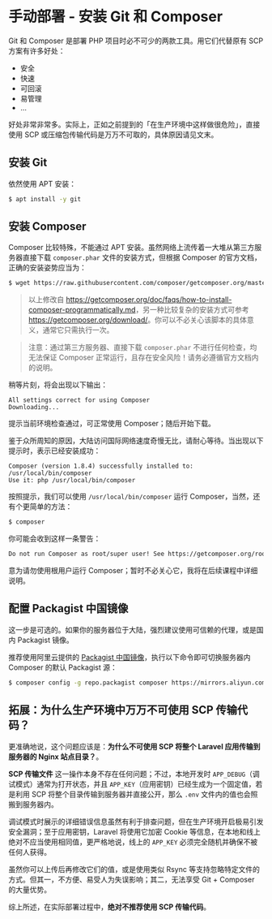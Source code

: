 # 手动部署 - 安装 Git 和 Composer

Git 和 Composer 是部署 PHP 项目时必不可少的两款工具。用它们代替原有 SCP 方案有许多好处：

- 安全
- 快速
- 可回滚
- 易管理
- ...

好处非常非常多。实际上，正如之前提到的「在生产环境中这样做很危险」，直接使用 SCP 或压缩包传输代码是万万不可取的，具体原因请见文末。

## 安装 Git

依然使用 APT 安装：

```bash
$ apt install -y git
```

## 安装 Composer

Composer 比较特殊，不能通过 APT 安装。虽然网络上流传着一大堆从第三方服务器直接下载 `composer.phar` 文件的安装方式，但根据 Composer 的官方文档，正确的安装姿势应当为：

```bash
$ wget https://raw.githubusercontent.com/composer/getcomposer.org/master/web/installer -O - -q | php -- --filename=composer --install-dir=/usr/local/bin
```
> 以上修改自 <https://getcomposer.org/doc/faqs/how-to-install-composer-programmatically.md>，另一种比较复杂的安装方式可参考 <https://getcomposer.org/download/>。你可以不必关心该脚本的具体意义，通常它只需执行一次。

> 注意：通过第三方服务器、直接下载 `composer.phar` 不进行任何检查，均无法保证 Composer 正常运行，且存在安全风险！请务必遵循官方文档内的说明。

稍等片刻，将会出现以下输出：

```
All settings correct for using Composer
Downloading...
```

提示当前环境检查通过，可正常使用 Composer；随后开始下载。

鉴于众所周知的原因，大陆访问国际网络速度奇慢无比，请耐心等待。当出现以下提示时，表示已经安装成功：

```
Composer (version 1.8.4) successfully installed to: /usr/local/bin/composer
Use it: php /usr/local/bin/composer
```

按照提示，我们可以使用 `/usr/local/bin/composer` 运行 Composer，当然，还有个更简单的方法：

```bash
$ composer
```

你可能会收到这样一条警告：

```bash
Do not run Composer as root/super user! See https://getcomposer.org/root for details
```

意为请勿使用根用户运行 Composer；暂时不必关心它，我将在后续课程中详细说明。

## 配置 Packagist 中国镜像

这一步是可选的。如果你的服务器位于大陆，强烈建议使用可信赖的代理，或是国内 Packagist 镜像。

推荐使用阿里云提供的 [Packagist 中国镜像](https://mirrors.aliyun.com/composer/index.html)，执行以下命令即可切换服务器内 Composer 的默认 Packagist 源：

```bash
$ composer config -g repo.packagist composer https://mirrors.aliyun.com/composer/
```

## 拓展：为什么生产环境中万万不可使用 SCP 传输代码？

更准确地说，这个问题应该是：**为什么不可使用 SCP 将整个 Laravel 应用传输到服务器的 Nginx 站点目录？**。

**SCP 传输文件** 这一操作本身不存在任何问题；不过，本地开发时 `APP_DEBUG`（调试模式）通常为打开状态，并且 `APP_KEY`（应用密钥）已经生成为一个固定值，若是利用 SCP 将整个目录传输到服务器并直接公开，那么 `.env` 文件内的值也会照搬到服务器内。

调试模式时展示的详细错误信息虽然有利于排查问题，但在生产环境开启极易引发安全漏洞；至于应用密钥，Laravel 将使用它加密 Cookie 等信息，在本地和线上绝对不应当使用相同值，更严格地说，线上的 `APP_KEY` 必须完全随机并确保不被任何人获得。

虽然你可以上传后再修改它们的值，或是使用类似 Rsync 等支持忽略特定文件的方式。但其一，不方便、易受人为失误影响；其二，无法享受 Git + Composer 的大量优势。

综上所述，在实际部署过程中，**绝对不推荐使用 SCP 传输代码**。
